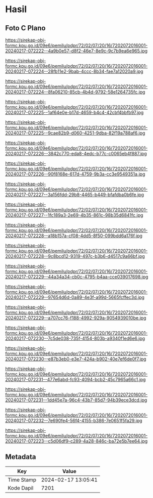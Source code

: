 # Hasil

## Foto C Plano

https://sirekap-obj-formc.kpu.go.id/09e6/pemilu/pdpr/72/02/07/20/16/7202072016001-20240217-072222--4a9b0e57-d8f2-46e7-8e9c-9c7b9ea6e965.jpg

https://sirekap-obj-formc.kpu.go.id/09e6/pemilu/pdpr/72/02/07/20/16/7202072016001-20240217-072224--28fb11e2-9bab-4ccc-8b34-fae7a12020a9.jpg

https://sirekap-obj-formc.kpu.go.id/09e6/pemilu/pdpr/72/02/07/20/16/7202072016001-20240217-072224--8fa06210-85cb-4b4d-9792-58e1264735fc.jpg

https://sirekap-obj-formc.kpu.go.id/09e6/pemilu/pdpr/72/02/07/20/16/7202072016001-20240217-072225--1af64e0e-b17d-4659-b4c4-42cbf4bbfb97.jpg

https://sirekap-obj-formc.kpu.go.id/09e6/pemilu/pdpr/72/02/07/20/16/7202072016001-20240217-072225--9cae82b9-d060-4251-9dba-82f19a788af6.jpg

https://sirekap-obj-formc.kpu.go.id/09e6/pemilu/pdpr/72/02/07/20/16/7202072016001-20240217-072226--3842c770-eda8-4edc-b77c-c0065eb4f887.jpg

https://sirekap-obj-formc.kpu.go.id/09e6/pemilu/pdpr/72/02/07/20/16/7202072016001-20240217-072226--90f8168e-617d-4759-9b3a-cc3e9549351a.jpg

https://sirekap-obj-formc.kpu.go.id/09e6/pemilu/pdpr/72/02/07/20/16/7202072016001-20240217-072227--3a156fdd-29b8-4465-b449-bfafdba0b6fe.jpg

https://sirekap-obj-formc.kpu.go.id/09e6/pemilu/pdpr/72/02/07/20/16/7202072016001-20240217-072227--1fc189a3-2e69-4b35-861c-98b35d6841fc.jpg

https://sirekap-obj-formc.kpu.go.id/09e6/pemilu/pdpr/72/02/07/20/16/7202072016001-20240217-072228--a18b157a-cf08-4dd5-8f50-099bdd6a176f.jpg

https://sirekap-obj-formc.kpu.go.id/09e6/pemilu/pdpr/72/02/07/20/16/7202072016001-20240217-072228--9c8bcd12-9319-497c-b3b6-d4517c9a66bf.jpg

https://sirekap-obj-formc.kpu.go.id/09e6/pemilu/pdpr/72/02/07/20/16/7202072016001-20240217-072229--44a34a34-cb0c-4795-b4aa-cce039017698.jpg

https://sirekap-obj-formc.kpu.go.id/09e6/pemilu/pdpr/72/02/07/20/16/7202072016001-20240217-072229--97654d6d-0a89-4e3f-a99d-5665fcffec3d.jpg

https://sirekap-obj-formc.kpu.go.id/09e6/pemilu/pdpr/72/02/07/20/16/7202072016001-20240217-072229--a707cc76-f188-4992-929a-9054939010be.jpg

https://sirekap-obj-formc.kpu.go.id/09e6/pemilu/pdpr/72/02/07/20/16/7202072016001-20240217-072230--7c5de038-735f-4154-803b-a9340f1ed6e6.jpg

https://sirekap-obj-formc.kpu.go.id/09e6/pemilu/pdpr/72/02/07/20/16/7202072016001-20240217-072230--e87b3eb0-e3e7-424a-b902-40e7ef6de0f7.jpg

https://sirekap-obj-formc.kpu.go.id/09e6/pemilu/pdpr/72/02/07/20/16/7202072016001-20240217-072231--477e6abd-fc93-4094-bcb2-45c7965a66c1.jpg

https://sirekap-obj-formc.kpu.go.id/09e6/pemilu/pdpr/72/02/07/20/16/7202072016001-20240217-072231--1dd45e7a-96c4-43b7-85d7-94b39ece3dcd.jpg

https://sirekap-obj-formc.kpu.go.id/09e6/pemilu/pdpr/72/02/07/20/16/7202072016001-20240217-072232--7e690fe4-56f4-4155-b386-7e0651f5fa29.jpg

https://sirekap-obj-formc.kpu.go.id/09e6/pemilu/pdpr/72/02/07/20/16/7202072016001-20240217-072223--c5d06df9-c289-4a28-846c-ba72e5b7ee64.jpg


## Metadata

| Key        | Value               |
| ---------- | ------------------- |
| Time Stamp | 2024-02-17 13:05:41 |
| Kode Dapil | 7201                |



